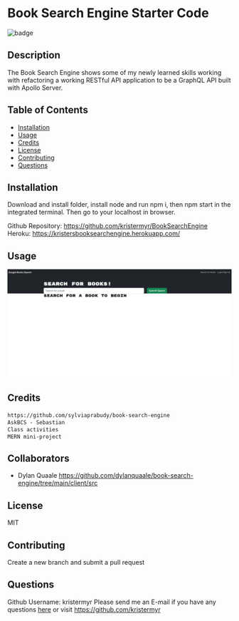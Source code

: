 # Book Search Engine Starter Code
  ![badge](https://img.shields.io/badge/license-MIT-green.svg)    

  
  ## Description
  The Book Search Engine shows some of my newly learned skills working with refactoring a working RESTful API application to be a GraphQL API built with Apollo Server. 
  
  ## Table of Contents
  * [Installation](#installation)
  * [Usage](#usage)
  * [Credits](#credits)
  * [License](#license)
  * [Contributing](#contributing)
  * [Questions](#questions)

  ## Installation
  Download and install folder, install node and run npm i, then npm start in the integrated terminal. Then go to your localhost in browser.

  Github Repository: https://github.com/kristermyr/BookSearchEngine
  Heroku: https://kristersbooksearchengine.herokuapp.com/

  ## Usage
  ![](./assets/images/screenshot.jpg)
  

  ## Credits
    https://github.com/sylviaprabudy/book-search-engine
    AskBCS - Sebastian 
    Class activities
    MERN mini-project



  ## Collaborators
 *  Dylan Quaale https://github.com/dylanquaale/book-search-engine/tree/main/client/src

  ## License
  MIT

  ## Contributing
  Create a new branch and submit a pull request

  ## Questions
  Github Username: kristermyr
  Please send me an E-mail if you have any questions [here](mailto:krister90@gmail.com) or visit https://github.com/kristermyr

